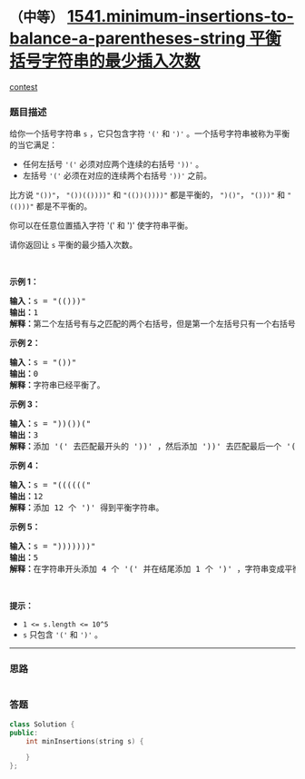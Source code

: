 # `（中等）` [1541.minimum-insertions-to-balance-a-parentheses-string 平衡括号字符串的最少插入次数](https://leetcode-cn.com/problems/minimum-insertions-to-balance-a-parentheses-string/)

[contest](https://leetcode-cn.com/contest/biweekly-contest-32/problems/minimum-insertions-to-balance-a-parentheses-string/)

### 题目描述
<p>给你一个括号字符串&nbsp;<code>s</code>&nbsp;，它只包含字符&nbsp;<code>'('</code> 和&nbsp;<code>')'</code>&nbsp;。一个括号字符串被称为平衡的当它满足：</p>

<ul>
	<li>任何左括号&nbsp;<code>'('</code>&nbsp;必须对应两个连续的右括号&nbsp;<code>'))'</code>&nbsp;。</li>
	<li>左括号&nbsp;<code>'('</code>&nbsp;必须在对应的连续两个右括号&nbsp;<code>'))'</code>&nbsp;之前。</li>
</ul>

<p>比方说&nbsp;<code>"())"</code>，&nbsp;<code>"())(())))"</code> 和&nbsp;<code>"(())())))"</code>&nbsp;都是平衡的，&nbsp;<code>")()"</code>，&nbsp;<code>"()))"</code> 和&nbsp;<code>"(()))"</code>&nbsp;都是不平衡的。</p>

<p>你可以在任意位置插入字符 '(' 和 ')' 使字符串平衡。</p>

<p>请你返回让 <code>s</code>&nbsp;平衡的最少插入次数。</p>

<p>&nbsp;</p>

<p><strong>示例 1：</strong></p>

<pre><strong>输入：</strong>s = "(()))"
<strong>输出：</strong>1
<strong>解释：</strong>第二个左括号有与之匹配的两个右括号，但是第一个左括号只有一个右括号。我们需要在字符串结尾额外增加一个 ')' 使字符串变成平衡字符串 "(())))" 。
</pre>

<p><strong>示例 2：</strong></p>

<pre><strong>输入：</strong>s = "())"
<strong>输出：</strong>0
<strong>解释：</strong>字符串已经平衡了。
</pre>

<p><strong>示例 3：</strong></p>

<pre><strong>输入：</strong>s = "))())("
<strong>输出：</strong>3
<strong>解释：</strong>添加 '(' 去匹配最开头的 '))' ，然后添加 '))' 去匹配最后一个 '(' 。
</pre>

<p><strong>示例 4：</strong></p>

<pre><strong>输入：</strong>s = "(((((("
<strong>输出：</strong>12
<strong>解释：</strong>添加 12 个 ')' 得到平衡字符串。
</pre>

<p><strong>示例 5：</strong></p>

<pre><strong>输入：</strong>s = ")))))))"
<strong>输出：</strong>5
<strong>解释：</strong>在字符串开头添加 4 个 '(' 并在结尾添加 1 个 ')' ，字符串变成平衡字符串 "(((())))))))" 。
</pre>

<p>&nbsp;</p>

<p><strong>提示：</strong></p>

<ul>
	<li><code>1 <= s.length <= 10^5</code></li>
	<li><code>s</code>&nbsp;只包含&nbsp;<code>'('</code> 和&nbsp;<code>')'</code>&nbsp;。</li>
</ul>


---
### 思路
```
```



### 答题
``` C++
class Solution {
public:
    int minInsertions(string s) {

    }
};
```




